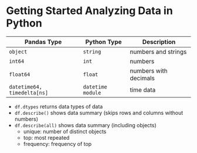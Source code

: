 # Getting Started Analyzing Data in Python

|Pandas Type|Python Type|Description|
|-----------|-----------|-----------|
|`object`|`string`|numbers and strings|
|`int64` |`int`|numbers |
|`float64`|`float`|numbers with decimals|
|`datetime64, timedelta[ns]`|`datetime module`|time data|

 - `df.dtypes` returns data types of data
 - `df.describe()` shows data summary (skips rows and columns without numbers)
 - `df.describe(all)` shows data summary (including objects)
   - unique: number of distinct objects
   - top: most repeated
   - frequency: frequency of top

